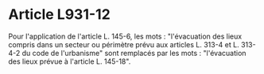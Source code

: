 # Article L931-12

Pour l'application de l'article L. 145-6, les mots : "l'évacuation des lieux compris dans un secteur ou périmètre prévu aux articles L. 313-4 et L. 313-4-2 du code de l'urbanisme" sont remplacés par les mots : "l'évacuation des lieux prévue à l'article L. 145-18".
